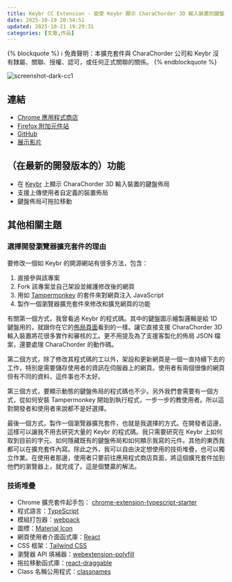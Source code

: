 ```yaml
---
title: Keybr CC Extension - 能使 Keybr 顯示 CharaChorder 3D 輸入裝置的鍵盤佈局的非官方瀏覽器擴充套件
date: 2025-10-19 20:54:51
updated: 2025-10-21 19:29:31
categories: [文章,作品]
---
```

{% blockquote %}
:information_source: 免責聲明：本擴充套件與 CharaChorder 公司和 Keybr 沒有隸屬、關聯、授權、認可，或任何正式關聯的關係。
{% endblockquote %}

![screenshot-dark-cc1](https://hackmd.io/_uploads/rJgRuNMCeg.png)

## 連結

- [Chrome 應用程式商店](https://chromewebstore.google.com/detail/keybr-cc-extension/fdofhfbipdhkkhhdjlfjnjfnkibpbdpg)
- [Firefox 附加元件站](https://addons.mozilla.org/en-US/firefox/addon/keybr-cc-extension/)
- [GitHub](https://github.com/andy23512/keybr-cc-extension)
- [展示影片](https://youtu.be/IQWf4IuekFQ?si=q_DkxyKOvMsdcqV3)

## （在最新的開發版本的）功能

- 在 [Keybr](https://www.keybr.com/) 上顯示 CharaChorder 3D 輸入裝置的鍵盤佈局
- 支援上傳使用者自定義的裝置佈局
- 鍵盤佈局可拖拉移動

## 其他相關主題

### 選擇開發瀏覽器擴充套件的理由

要修改一個如 Keybr 的開源網站有很多方法，包含：

1. 直接參與該專案
2. Fork 該專案並自己架設並維護修改後的網頁
3. 用如 [Tampermonkey](https://www.tampermonkey.net/) 的套件來對網頁注入 JavaScript
4. 製作一個瀏覽器擴充套件來修改和擴充網頁的功能

有關第一個方式，我曾看過 Keybr 的程式碼。其中的鍵盤圖示繪製邏輯是給 1D 鍵盤用的，就跟你在它的[佈局頁面](https://www.keybr.com/layouts)看到的一樣。讓它直接支援 CharaChorder 3D 輸入裝置將花很多實作和審核的工。更不用提及為了支援客製化的佈局 JSON 檔案，還要處理 CharaChorder 的動作碼。

第二個方式，除了修改其程式碼的工以外，架設和更新網頁是一個一直持續下去的工作，特別是需要儲存使用者的資訊在伺服器上的網頁。使用者有兩個很像的網頁但有不同的資料，這件事也不太好。

第三個方式，要顯示動態的鍵盤佈局的程式碼也不少。另外我們會需要有一個方式，從如何安裝 Tampermonkey 開始到執行程式，一步一步的教使用者。所以這對開發者和使用者來說都不是好選擇。

最後一個方式，製作一個瀏覽器擴充套件，也就是我選擇的方式。在開發者這邊，這樣可以讓我不用去研究大量的 Keybr 的程式碼。我只需要研究在 Keybr 上如何取到目前的字元、如何隱藏既有的鍵盤佈局和如何顯示我寫的元件。其他的東西我都可以在擴充套件內寫。除此之外，我可以自由決定想使用的技術堆疊，也可以獨立作業。在使用者那邊，使用者只要前往應用程式商店頁面，將這個擴充套件加到他們的瀏覽器上，就完成了。這是個雙贏的解法。

### 技術堆疊

- Chrome 擴充套件起手包： [chrome-extension-typescript-starter](https://github.com/chibat/chrome-extension-typescript-starter)
- 程式語言：[TypeScript](https://www.typescriptlang.org/)
- 模組打包器：[webpack](https://webpack.js.org/)
- 圖標：[Material Icon](https://fonts.google.com/icons)
- 網頁使用者介面函式庫：[React](https://react.dev/)
- CSS 框架：[Tailwind CSS](https://tailwindcss.com/)
- 瀏覽器 API 填補器：[webextension-polyfill](https://github.com/mozilla/webextension-polyfill)
- 拖拉移動函式庫：[react-draggable](https://github.com/react-grid-layout/react-draggable)
- Class 名稱公用程式：[classnames](https://www.npmjs.com/package/classnames)
